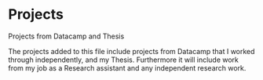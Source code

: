 # Projects
Projects from Datacamp and Thesis

The projects added to this file include projects from Datacamp that I worked through independently, and my Thesis. 
Furthermore it will include work from my job as a Research assistant and any independent research work. 

